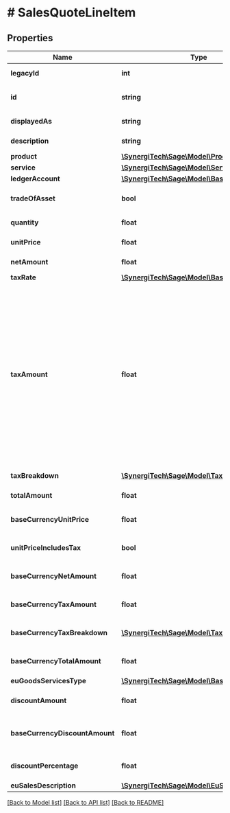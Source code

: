 # # SalesQuoteLineItem

## Properties

Name | Type | Description | Notes
------------ | ------------- | ------------- | -------------
**legacyId** | **int** | The legacy ID for the item | [optional]
**id** | **string** | The unique identifier for the item | [optional]
**displayedAs** | **string** | The name of the resource | [optional]
**description** | **string** | The description for the quote line | [optional]
**product** | [**\SynergiTech\Sage\Model\Product**](Product.md) |  | [optional]
**service** | [**\SynergiTech\Sage\Model\Service**](Service.md) |  | [optional]
**ledgerAccount** | [**\SynergiTech\Sage\Model\Base**](Base.md) |  | [optional]
**tradeOfAsset** | **bool** | Whether the line item is marked as trade of asset. | [optional]
**quantity** | **float** | The quantity for the quote line | [optional]
**unitPrice** | **float** | The unit price for the quote line | [optional]
**netAmount** | **float** | The net amount for the quote line | [optional]
**taxRate** | [**\SynergiTech\Sage\Model\Base**](Base.md) |  | [optional]
**taxAmount** | **float** | The tax amount for the quote line\&quot;. This attribute is required in v3.1, unless the tax rate is of a \&quot;zero\&quot;, \&quot;exempt\&quot; or \&quot;no_tax\&quot; type. Then the tax_amount is infered as 0.0. In v3, this attribute is optional, but you should still set, as it defaults to 0.0 in any case. This is not what you want for tax rates with a percentage &gt; 0.0. | [optional]
**taxBreakdown** | [**\SynergiTech\Sage\Model\TaxBreakdown[]**](TaxBreakdown.md) | The tax breakdown for the quote line | [optional]
**totalAmount** | **float** | The total amount for the quote line | [optional]
**baseCurrencyUnitPrice** | **float** | The unit price for the quote line in base currency | [optional]
**unitPriceIncludesTax** | **bool** | Defines whether the unit price includes tax | [optional]
**baseCurrencyNetAmount** | **float** | The net amount for the quote line in base currency | [optional]
**baseCurrencyTaxAmount** | **float** | The tax amount for the quote line in base currency | [optional]
**baseCurrencyTaxBreakdown** | [**\SynergiTech\Sage\Model\TaxBreakdown[]**](TaxBreakdown.md) | The tax breakdown for the quote line in base currency | [optional]
**baseCurrencyTotalAmount** | **float** | The total amount for the quote line in base currency | [optional]
**euGoodsServicesType** | [**\SynergiTech\Sage\Model\Base**](Base.md) |  | [optional]
**discountAmount** | **float** | The discount amount for the quote line | [optional]
**baseCurrencyDiscountAmount** | **float** | The discount amount for the quote line in base currency | [optional]
**discountPercentage** | **float** | The discount percentage for the quote line | [optional]
**euSalesDescription** | [**\SynergiTech\Sage\Model\EuSalesDescription**](EuSalesDescription.md) |  | [optional]

[[Back to Model list]](../../README.md#models) [[Back to API list]](../../README.md#endpoints) [[Back to README]](../../README.md)
